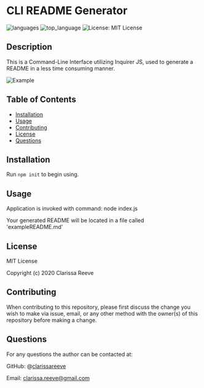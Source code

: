 # CLI README Generator

![languages](https://img.shields.io/github/languages/count/clarissareeve/README_Generator) ![top_language](https://img.shields.io/github/languages/top/clarissareeve/README_Generator) ![License: MIT License](https://img.shields.io/badge/License-MIT%20License-blue.svg)

## Description

This is a Command-Line Interface utilizing Inquirer JS, used to generate a README in a less time consuming manner.

![Example](assets/Example.gif)

## Table of Contents

* [Installation](#installation)
* [Usage](#usage)
* [Contributing](#contributing)
* [License](#license)
* [Questions](#questions)

## Installation

Run `npm init` to begin using.

## Usage

Application is invoked with command: node index.js

Your generated README will be located in a file called 'exampleREADME.md'

## License

MIT License

Copyright (c) 2020 Clarissa Reeve

## Contributing

When contributing to this repository, please first discuss the change you wish to make via issue, email, or any other method with the owner(s) of this repository before making a change.

## Questions

For any questions the author can be contacted at:

GitHub: @[clarissareeve](https://github.com/clarissareeve)

Email: clarissa.reeve@gmail.com
